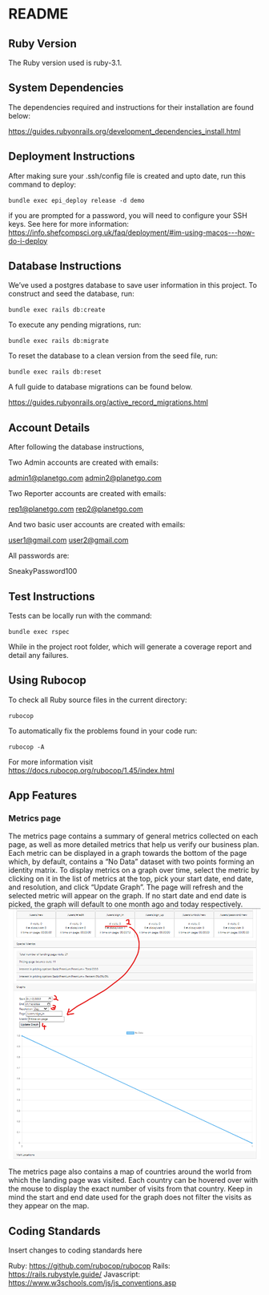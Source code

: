 # README

## Ruby Version

The Ruby version used is ruby-3.1.

## System Dependencies

The dependencies required and instructions for their installation are found below:

https://guides.rubyonrails.org/development_dependencies_install.html

## Deployment Instructions

After making sure your .ssh/config file is created and upto date, run this command to deploy:

`bundle exec epi_deploy release -d demo`

if you are prompted for a password, you will need to configure your SSH keys. See here for more information:
https://info.shefcompsci.org.uk/faq/deployment/#im-using-macos---how-do-i-deploy

## Database Instructions

We’ve used a postgres database to save user information in this project. To construct and seed the database, run:

`bundle exec rails db:create`

To execute any pending migrations, run:

`bundle exec rails db:migrate`

To reset the database to a clean version from the seed file, run:

`bundle exec rails db:reset`

A full guide to database migrations can be found below.

https://guides.rubyonrails.org/active_record_migrations.html

## Account Details

After following the database instructions,

Two Admin accounts are created with emails:

admin1@planetgo.com
admin2@planetgo.com

Two Reporter accounts are created with emails:

rep1@planetgo.com
rep2@planetgo.com

And two basic user accounts are created with emails:

user1@gmail.com
user2@gmail.com

All passwords are:

SneakyPassword100

## Test Instructions

Tests can be locally run with the command:

`bundle exec rspec`

While in the project root folder, which will generate a coverage report and detail any failures.

## Using Rubocop

To check all Ruby source files in the current directory:

`rubocop`

To automatically fix the problems found in your code run:

`rubocop -A`

For more information visit https://docs.rubocop.org/rubocop/1.45/index.html

## App Features

### Metrics page

The metrics page contains a summary of general metrics collected on each page, as well as more detailed metrics that help us verify our business plan. Each metric can be displayed in a graph towards the bottom of the page which, by default, contains a “No Data” dataset with two points forming an identity matrix. To display metrics on a graph over time, select the metric by clicking on it in the list of metrics at the top, pick your start date, end date, and resolution, and click “Update Graph”. The page will refresh and the selected metric will appear on the graph. If no start date and end date is picked, the graph will default to one month ago and today respectively.
![Metrics Page selecting graph input](img/metrics_page_selecting_metric_for_graph.png)

The metrics page also contains a map of countries around the world from which the landing page was visited. Each country can be hovered over with the mouse to display the exact number of visits from that country. Keep in mind the start and end date used for the graph does not filter the visits as they appear on the map.

## Coding Standards

Insert changes to coding standards here

Ruby: https://github.com/rubocop/rubocop
Rails: https://rails.rubystyle.guide/
Javascript: https://www.w3schools.com/js/js_conventions.asp

